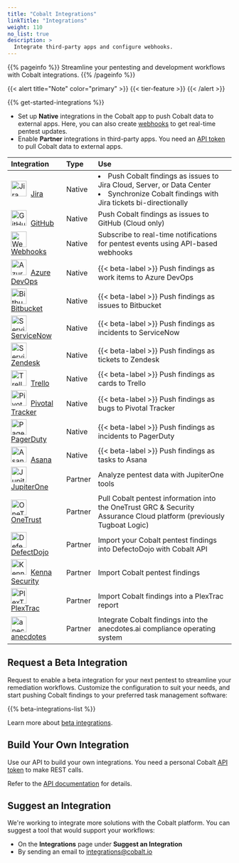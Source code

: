 ```yaml
---
title: "Cobalt Integrations"
linkTitle: "Integrations"
weight: 110
no_list: true
description: >
  Integrate third-party apps and configure webhooks.
---
```


{{% pageinfo %}}
Streamline your pentesting and development workflows with Cobalt integrations.
{{% /pageinfo %}}

{{< alert title="Note" color="primary" >}}
{{< tier-feature >}}
{{< /alert >}}

{{% get-started-integrations %}}

- Set up **Native** integrations in the Cobalt app to push Cobalt data to external apps. Here, you can also create [webhooks](/integrations/webhooks/) to get real-time pentest updates.
- Enable **Partner** integrations in third-party apps. You need an [API token](/cobalt-api/create-personal-api-token/) to pull Cobalt data to external apps.

| Integration | Type | Use |
|:---|:---|:---|
| <img src="/integrations/Jira.png" alt="Jira icon" title="Jira icon" width="35" style="padding-right: 5px"> [Jira](/integrations/jira/) | Native | <li>Push Cobalt findings as issues to Jira Cloud, Server, or Data Center</li><li>Synchronize Cobalt findings with Jira tickets bi-directionally</li>
| <img src="/integrations/Github.png" alt="GitHub icon" title="GitHub icon" width="35" style="padding-right: 5px"> [GitHub](/integrations/github/) | Native | Push Cobalt findings as issues to GitHub (Cloud only)
| <img src="/integrations/Webhooks.png" alt="Webhooks icon" title="Webhooks icon" width="35" style="padding-right: 5px"> [Webhooks](/integrations/webhooks/) | Native | Subscribe to real-time notifications for pentest events using API-based webhooks
| <img src="/integrations/AzureDevOps.png" alt="Azure DevOps icon" title="Azure DevOps icon" width="35" style="padding-right: 5px"> [Azure DevOps](/integrations/beta/) | Native | {{< beta-label >}} Push findings as work items to Azure DevOps
| <img src="/integrations/Bitbucket.png" alt="Bitbucket icon" title="Bitbucket icon" width="35" style="padding-right: 5px"> [Bitbucket](/integrations/beta/) | Native | {{< beta-label >}} Push findings as issues to Bitbucket
| <img src="/integrations/ServiceNow.png" alt="ServiceNow icon" title="ServiceNow icon" width="35" style="padding-right: 5px"> [ServiceNow](/integrations/beta/) | Native | {{< beta-label >}} Push findings as incidents to ServiceNow
| <img src="/integrations/Zendesk.svg" alt="ServiceNow icon" title="Zendesk icon" width="35" style="padding-right: 5px"> [Zendesk](/integrations/beta/) | Native | {{< beta-label >}} Push findings as tickets to Zendesk
| <img src="/integrations/Trello.svg" alt="Trello icon" title="Trello icon" width="35" style="padding-right: 5px"> [Trello](/integrations/beta/) | Native | {{< beta-label >}} Push findings as cards to Trello
| <img src="/integrations/PivotalTracker.svg" alt="Pivotal Tracker icon" title="Pivotal Tracker icon" width="35" style="padding-right: 5px"> [Pivotal Tracker](/integrations/beta/) | Native | {{< beta-label >}} Push findings as bugs to Pivotal Tracker
| <img src="/integrations/PagerDuty.svg" alt="PagerDuty icon" title="PagerDuty icon" width="35" style="padding-right: 5px"> [PagerDuty](/integrations/beta/) | Native | {{< beta-label >}} Push findings as incidents to PagerDuty
| <img src="/integrations/Asana.svg" alt="Asana icon" title="Asana icon" width="35" style="padding-right: 5px"> [Asana](/integrations/beta/) | Native | {{< beta-label >}} Push findings as tasks to Asana
| <img src="/integrations/Jupiterone.png" alt="JupiterOne icon" title="JupiterOne icon" width="35" style="padding-right: 5px"> [JupiterOne](https://community.askj1.com/kb/articles/994-cobalt-integration-with-jupiterone) | Partner | Analyze pentest data with JupiterOne tools
| <img src="/integrations/OneTrust.png" alt="OneTrust icon" title="OneTrust icon" width="35" style="padding-right: 5px"> [OneTrust](https://www.onetrust.com/products/certification-automation/) | Partner | Pull Cobalt pentest information into the OneTrust GRC & Security Assurance Cloud platform (previously Tugboat Logic)
| <img src="/integrations/Defectdojo.png" alt="DefectDojo icon" title="DefectDojo icon" width="35" style="padding-right: 5px"> [DefectDojo](/integrations/defectdojo/) | Partner | Import your Cobalt pentest findings into DefectoDojo with Cobalt API
| <img src="/integrations/Kennasecurity.png" alt="Kenna Security icon" title="Kenna Security icon" width="35" style="padding-right: 5px"> [Kenna Security](/integrations/kenna-security/) | Partner | Import Cobalt pentest findings
| <img src="/integrations/PlexTrac.png" alt="PlexTrac icon" title="PlexTrac icon" width="35" style="padding-right: 5px"> [PlexTrac](https://docs.plextrac.com/plextrac-documentation/product-documentation/account-management/account-admin/tools-and-integrations/integrations/cobalt) | Partner | Import Cobalt findings into a PlexTrac report
| <img src="/integrations/anecdotes.png" alt="anecdotes icon" title="anecdotes icon" width="35" style="padding-right: 5px"> [anecdotes](https://www.anecdotes.ai/plugins/security) | Partner | Integrate Cobalt findings into the anecdotes.ai compliance operating system

## Request a Beta Integration

Request to enable a beta integration for your next pentest to streamline your remediation workflows. Customize the configuration to suit your needs, and start pushing Cobalt findings to your preferred task management software:

{{% beta-integrations-list %}}

Learn more about [beta integrations](/integrations/beta/).

## Build Your Own Integration

Use our API to build your own integrations. You need a personal Cobalt [API token](/cobalt-api/create-personal-api-token/) to make REST calls.

Refer to the [API documentation](https://docs.cobalt.io/) for details.

## Suggest an Integration

We're working to integrate more solutions with the Cobalt platform. You can suggest a tool that would support your workflows:

- On the **Integrations** page under **Suggest an Integration**
- By sending an email to [integrations@cobalt.io](mailto:integrations@cobalt.io)
